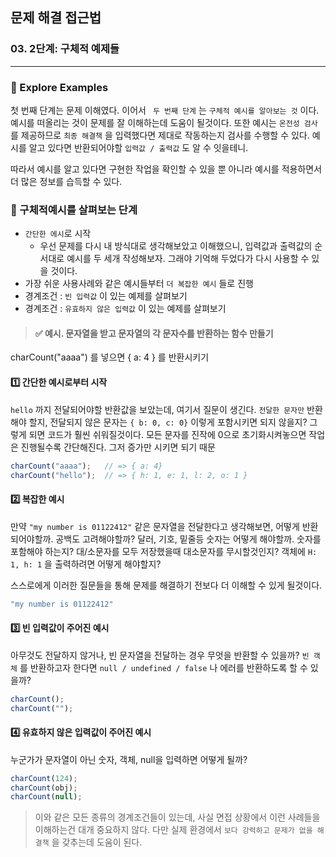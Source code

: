 ## 문제 해결 접근법

### 03. 2단계: 구체적 예제들
---------------------------------------------

### 📌 Explore Examples

첫 번째 단계는 문제 이해였다. 이어서 ` 두 번째 단계` 는 `구체적 예시를 알아보는 것` 이다.
예시를 떠올리는 것이 문제를 잘 이해하는데 도움이 될것이다.
또한 예시는 `온전성 검사` 를 제공하므로 `최종 해결책` 을 입력했다면 제대로 작동하는지 검사를 수행할 수 있다. 
예시를 알고 있다면 반환되어야할 `입력값 / 출력값` 도 알 수 잇을테니.

따라서 예시를 알고 있다면 구현한 작업을 확인할 수 있을 뿐 아니라 예시를 적용하면서 더 많은 정보를 습득할 수 있다.

### 📌 구체적예시를 살펴보는 단계

- `간단한 에시`로 시작
  - 우선 문제를 다시 내 방식대로 생각해보았고 이해했으니, 입력값과 출력값의 순서대로 예시를 두 세개 작성해보자. 그래야 기억해 두었다가 다시 사용할 수 있을 것이다.
- 가장 쉬운 사용사례와 같은 예시들부터 `더 복잡한 예시` 들로 진행
- 경계조건 : `빈 입력값` 이 있는 예제를 살펴보기
- 경계조건 : `유효하지 않은 입력값` 이 있는 예제를 살펴보기

> #### ✅ 예시. 문자열을 받고 문자열의 각 문자수를 반환하는 함수 만들기 
charCount("aaaa") 를 넣으면 { a: 4 } 를 반환시키기

#### 1️⃣ 간단한 예시로부터 시작

`hello` 까지 전달되어야할 반환값을 보았는데, 여기서 질문이 생긴다.
`전달한 문자만` 반환해야 할지, 전달되지 않은 문자는 `{ b: 0, c: 0}` 이렇게 포함시키면 되지 않을지? 그렇게 되면 코드가 훨씬 쉬워질것이다.
모든 문자를 진작에 0으로 초기화시켜놓으면 작업은 진행될수록 간단해진다. 그저 증가만 시키면 되기 때문

```js
charCount("aaaa");   // => { a: 4}
charCount("hello");  // => { h: 1, e: 1, l: 2, o: 1 }
```

#### 2️⃣ 복잡한 예시

만약 `"my number is 01122412"` 같은 문자열을 전달한다고 생각해보면, 어떻게 반환되어야할까.
공백도 고려해야할까? 달러, 기호, 밑줄등 숫자는 어떻게 해야할까. 
숫자를 포함해야 하는지? 대/소문자를 모두 저장했을때 대소문자를 무시할것인지?
객체에 `H: 1, h: 1` 을 출력하려면 어떻게 해야할지?

스스로에게 이러한 질문들을 통해 문제를 해결하기 전보다 더 이해할 수 있게 될것이다.

```js
"my number is 01122412"
```

#### 3️⃣ 빈 입력값이 주어진 예시

아무것도 전달하지 않거나, 빈 문자열을 전달하는 경우 무엇을 반환할 수 있을까?
`빈 객체` 를 반환하고자 한다면 `null / undefined / false` 나 에러를 반환하도록 할 수 있을까?


```js
charCount();
charCount("");
``` 

#### 4️⃣ 유효하지 않은 입력값이 주어진 예시

누군가가 문자열이 아닌 숫자, 객체, null을 입력하면 어떻게 될까?

```js
charCount(124);
charCount(obj);
charCount(null);
```

> 이와 같은 모든 종류의 경계조건들이 있는데, 사실 면접 상황에서 이런 사례들을 이해하는건 대개 중요하지 않다. 다만 실제 환경에서 `보다 강력하고 문제가 없을 해결책` 을 갖추는데 도움이 된다.
